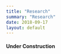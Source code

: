```yaml
---
title: "Research"
summary: "Research"
date: 2018-09-17
layout: default
---
```

#### Under Construction
